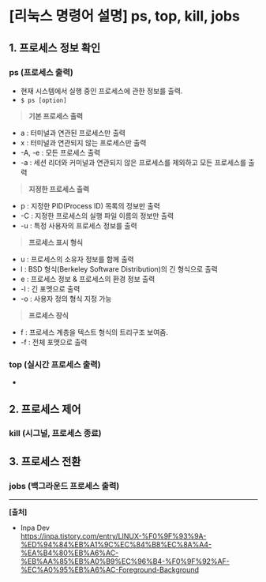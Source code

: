# [리눅스 명령어 설명] ps, top, kill, jobs

## 1. 프로세스 정보 확인
### ps (프로세스 출력)
- 현재 시스템에서 실행 중인 프로세스에 관한 정보를 출력.
- `$ ps [option]`

> **기본 프로세스 출력**
- a : 터미널과 연관된 프로세스만 출력
- x : 터미널과 연관되지 않는 프로세스만 출력
- -A, -e : 모든 프로세스 출력
- -a : 세션 리더와 커미널과 연관되지 않은 프로세스를 제외하고 모든 프로세스를 출력

> **지정한 프로세스 출력**
- p : 지정한 PID(Process ID) 목록의 정보만 출력
- -C : 지정한 프로세스의 실행 파일 이름의 정보만 출력
- -u : 특정 사용자의 프로세스 정보를 출력

> **프로세스 표시 형식**
- u : 프로세스의 소유자 정보를 함께 출력
- l : BSD 형식(Berkeley Software Distribution)의 긴 형식으로 출력
- e : 프로세스 정보 & 프로세스의 환경 정보 출력
- -l : 긴 포멧으로 출력
- -o : 사용자 정의 형식 지정 가능

> **프로세스 장식**
- f : 프로세스 계층을 텍스트 형식의 트리구조 보여줌.
- -f : 전체 포맷으로 출력

### top (실시간 프로세스 출력)
- 

## 2. 프로세스 제어
### kill (시그널, 프로세스 종료)


## 3. 프로세스 전환
### jobs (백그라운드 프로세스 출력)



---
**[출처]**
- Inpa Dev <br>
https://inpa.tistory.com/entry/LINUX-%F0%9F%93%9A-%ED%94%84%EB%A1%9C%EC%84%B8%EC%8A%A4-%EA%B4%80%EB%A6%AC-%EB%AA%85%EB%A0%B9%EC%96%B4-%F0%9F%92%AF-%EC%A0%95%EB%A6%AC-Foreground-Background
